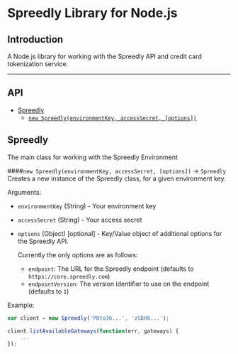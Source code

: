 # Spreedly Library for Node.js

## Introduction
A Node.js library for working with the Spreedly API and credit card tokenization service.

***
## API
- [Spreedly](#Spreedly)
    - [`new Spreedly(environmentKey, accessSecret, [options])`](#new-spreedly-environmentkey-accesssecret-options---spreedly)
    
## Spreedly
The main class for working with the Spreedly Environment

####`new Spreedly(environmentKey, accessSecret, [options])` -> `Spreedly`
Creates a new instance of the Spreedly class, for a given environment key.

Arguments:

- `environmentKey` (String) - Your environment key
- `accessSecret` (String) - Your access secret
- `options` (Object) [optional] - Key/Value object of additional options for the Spreedly API.

    Currently the only options are as follows:
    
    - `endpoint`: The URL for the Spreedly endpoint (defaults to `https://core.spreedly.com`)
    - `endpointVersion`: The version identifier to use on the endpoint (defaults to `1`)

Example:
```javascript
var client = new Spreedly('PBto36...', 'zSBH9...');

client.listAvailableGateways(function(err, gateways) {
    ...
});
```